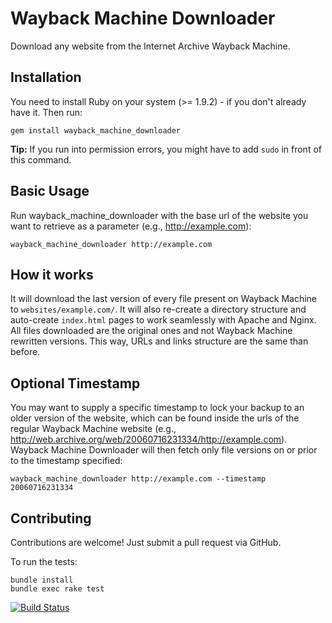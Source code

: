 # Wayback Machine Downloader 

Download any website from the Internet Archive Wayback Machine.

## Installation

You need to install Ruby on your system (>= 1.9.2) - if you don't already have it. 
Then run:

    gem install wayback_machine_downloader
    
**Tip:** If you run into permission errors, you might have to add `sudo` in front of this command.

## Basic Usage

Run wayback_machine_downloader with the base url of the website you want to retrieve as a parameter (e.g., http://example.com):

    wayback_machine_downloader http://example.com

## How it works

It will download the last version of every file present on Wayback Machine to `websites/example.com/`. It will also re-create a directory structure and auto-create `index.html` pages to work seamlessly with Apache and Nginx. All files downloaded are the original ones and not Wayback Machine rewritten versions. This way, URLs and links structure are the same than before.

## Optional Timestamp

You may want to supply a specific timestamp to lock your backup to an older version of the website, which can be found inside the urls of the regular Wayback Machine website (e.g., http://web.archive.org/web/20060716231334/http://example.com). 
Wayback Machine Downloader will then fetch only file versions on or prior to the timestamp specified:

    wayback_machine_downloader http://example.com --timestamp 20060716231334

## Contributing

Contributions are welcome! Just submit a pull request via GitHub.

To run the tests:

    bundle install
    bundle exec rake test
    
[![Build Status](https://travis-ci.org/hartator/wayback-machine-downloader.svg?branch=master)](https://travis-ci.org/hartator/wayback-machine-downloader)
